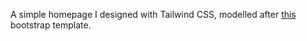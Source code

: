A simple homepage I designed with Tailwind CSS, modelled after [this](https://iteck-html.themescamp.com/home-app-landing.html) bootstrap template.
